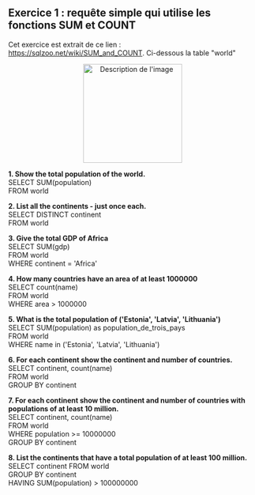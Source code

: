 ## **Exercice 1 : requête simple qui utilise les fonctions SUM et COUNT** ##

Cet exercice est extrait de ce lien : https://sqlzoo.net/wiki/SUM_and_COUNT. Ci-dessous la table "world"

<div align="center">
  <img src="https://github.com/user-attachments/assets/41d7e3bd-6b7c-4336-8c93-9fd2eaffb730" alt="Description de l'image" width="200"/>
</div>

**1.	Show the total population of the world.**\
SELECT SUM(population)\
FROM world

**2.	List all the continents - just once each.**\
SELECT DISTINCT continent\
FROM world

**3.	Give the total GDP of Africa**\
SELECT SUM(gdp)\
FROM world\
WHERE continent = 'Africa'

**4.	How many countries have an area of at least 1000000**\
SELECT count(name)\
FROM world\
WHERE area > 1000000

**5. What is the total population of ('Estonia', 'Latvia', 'Lithuania')**\
SELECT SUM(population) as population_de_trois_pays\
FROM world\
WHERE name in ('Estonia', 'Latvia', 'Lithuania')

**6. For each continent show the continent and number of countries.**\
SELECT continent, count(name)\
FROM world\
GROUP BY continent

**7.	For each continent show the continent and number of countries with populations of at least 10 million.**\
SELECT continent, count(name)\
FROM world\
WHERE population >= 10000000\
GROUP BY continent

**8.	List the continents that have a total population of at least 100 million.**\
SELECT continent FROM world\
GROUP BY continent\
HAVING SUM(population) > 100000000

















